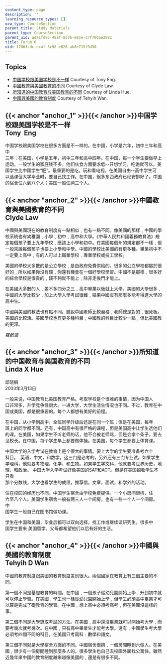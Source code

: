 ```yaml
---
content_type: page
description: ''
learning_resource_types: []
ocw_type: CourseSection
parent_title: Study Materials
parent_type: CourseSection
parent_uid: ada1fd95-48af-8d76-e95e-c7f700ae2981
title: Forum 6
uid: 17863cdc-ec4f-3c98-e826-ab8e719f9d50
---
```


Topics
------

*   [中国学校跟美国学校是不一样](#anchor_1) Courtesy of Tony Eng.
*   [中國教育與美國教育的不同](#anchor_2) Courtesy of Clyde Law.
*   [所知道的中国教育与美国教育的不同](#anchor_3) Courtesy of Linda Hue.
*   [中國與美國的教育制度](#anchor_4) Courtesy of Tehyih Wan.

{{< anchor "anchor_1" >}}{{< /anchor >}}中国学校跟美国学校是不一样  
Tony  Eng
-----------------------------------------------------------------

中国学校跟美国学校在很多方面是不一样的。在中国，小学是六年，初中三年和高中  
三年；在美国，小学是五年，初中三年和高中四年。在中国，每一个学生要做早上  
运动。一般学生的家庭钱不多，他们伙食方面要求低--只想学习，吃饱就可以。美  
国学生比中国学生“肥”。最重要的是吃，玩和看电视。在美国自由--高中学生可  
以选课但大学毕业时，要自己找工作。在中国，很多东西政府已经安排好了。中国  
的宿舍住六到八个人；美国一般住两三个人。

{{< anchor "anchor_2" >}}{{< /anchor >}}中國教育與美國教育的不同  
Clyde Law
----------------------------------------------------------------

中國與美國現在的教育制度有一點相似﹐也有一點不同。像美國的那樣﹐中國的學校系統也有幼稚園﹑小學﹑初中﹑高中和大學。《中華人民共和國義務教育法》規定每個孩子要上九年學校﹐應該上小學和初中。在美國每個州的規定都不一樣﹐但一般來說每個孩子也要上小學和中學。中國的學校比美國的有更多種。畢業初中不一定要上高中﹐有的人可以上職業學校﹑專業學校或技工學校。  
  
美國的學校大多數的是公立學校﹐是由政府免費供給的。很多的公立學校都屬於很好的﹐所以如果你沒有錢﹐你還有機會在一個好學校學習。中國不是那樣﹐很多好的綜合學校是很貴的﹐錢不夠就不能上﹐除非走後門才能上。  
  
在美國大多數的人﹐差不多四分之三﹐高中畢業以後就上大學。美國的大學很多﹐中國的大學比較少﹐加上大學入學考試很難﹐結果中國沒有那麼多能考得進大學的高中生。  
  
中國與美國的教法也有點不同。聽說中國老師比較嚴格﹐老師總是對的﹐很死板。美國的比較活。美國學校也有更多種科目﹐中國教的科目比較少一點﹐但比美國教的更深。  
  
_羅啟迪_

{{< anchor "anchor_3" >}}{{< /anchor >}}所知道的中国教育与美国教育的不同  
Linda X Hue
----------------------------------------------------------------------

邱晓枫  
2003年3月13日  
  
一般来说，中国教育比美国教育严格。考取学校是个很难的事情，因为中国人  
口非常多，升学竞争性很大。一进大学，大学生活生情况也不同。不过，教育在中  
国或美国，都是很重要的。每个人都想有美好的前程。  
  
在中国，从小学到高中，全班同学升级后还是在同一个班；但是在美国，每年  
班上的同学都不同。还有，中国高中有很严格的课程，但是美国高中让学生选他们  
的课。在美国，如果学生不听老师的话，他不会被老师骂，但是会拿个条子，要去  
见校长。在中国，每个学生早上都要做体操。在美国，每个学生都要上体育课。  
  
中国大学的入学考试在教育上是个很大的事情。要上大学的学生要准备考六个  
科目。　英语，中文，和数学，这三门是必考的，另外还有三门专业试。如果学生  
学理科，他就要考物理，化学，和生物。如果学生学文科，他就要考世界历史，地  
理，和政治。 中国大学入学考试好像美国的SAT和ACT。但是在美国招收学生不只看  
那个分数线，大学也看学生的成绩，推荐信，文章，面试，和学外的活动。  
  
住在校园的经历也不同。中国学生宿舍由学校免费提供。一个小房间很挤，住  
六至八个人。美国学生宿舍一般有两三人一个间房，也有一些一个人一个间房。 中  
国学生一般自己在图书馆做功课。  
  
学生在中国和美国，毕业后都可以双向选择，找工作或继续读研究生。很多中  
国学生要来 美国留学。父母都希望他们以后有好的生活。

{{< anchor "anchor_4" >}}{{< /anchor >}}中國與美國的教育制度  
Tehyih D Wan
-----------------------------------------------------------------

中國的教育制度跟美國的教育制度差別很大。兩個國家在教育上有三個主要的不同。  
  
第一個不同是基礎教育的時間。在中國﹐一個孩子從幼兒園開始上學﹐升到初中就可以停止學習。在美國﹐學生也一樣從幼兒園開始上學﹐但學生必須高中畢業才可以算是完成了礎教育的學習。在中國﹐想上高中必須考高考﹐但在美國沒這樣的事。  
  
第二個不同是大學錄取考試的方法。在美國﹐高中還沒畢業就可以開始考大學﹐而要考幾次就考幾次。在中國﹐只有高中畢業生才能考大學。還有﹐中國學生考大學必須考四個不同的科目。在美國只考兩科﹕數學和語文。  
  
第三個不同就是大學宿舍方面的不同。中國宿舍很擠﹐一個房間睡到六個人。在美國﹐很少有一個房間睡到那麼多人的。很多學生也自己去校園外面找公寓住。雖然近幾年來中國的教育制度越來越像美國的﹐還是有很多不同。